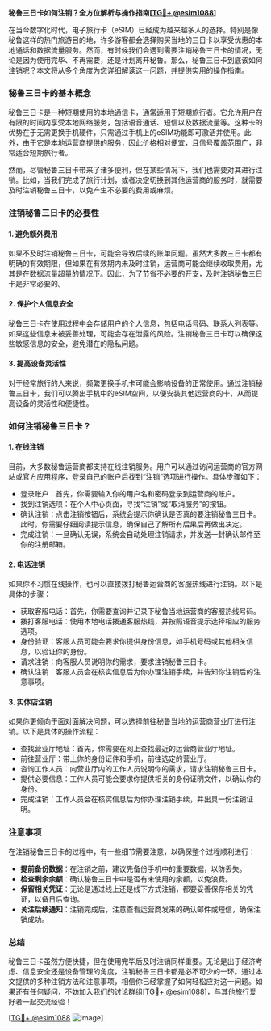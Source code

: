**秘鲁三日卡如何注销？全方位解析与操作指南[[TG💪+ @esim1088](https://t.me/s/esim1088)]**

在当今数字化时代，电子旅行卡（eSIM）已经成为越来越多人的选择。特别是像秘鲁这样的热门旅游目的地，许多游客都会选择购买当地的三日卡以享受优惠的本地通话和数据流量服务。然而，有时候我们会遇到需要注销秘鲁三日卡的情况，无论是因为使用完毕、不再需要，还是计划离开秘鲁。那么，秘鲁三日卡到底该如何注销呢？本文将从多个角度为您详细解读这一问题，并提供实用的操作指南。

### 秘鲁三日卡的基本概念

秘鲁三日卡是一种短期使用的本地通信卡，通常适用于短期旅行者。它允许用户在有限的时间内享受本地网络服务，包括语音通话、短信以及数据流量等。这种卡的优势在于无需更换手机硬件，只需通过手机上的eSIM功能即可激活并使用。此外，由于它是本地运营商提供的服务，因此价格相对便宜，且信号覆盖范围广，非常适合短期旅行者。

然而，尽管秘鲁三日卡带来了诸多便利，但在某些情况下，我们也需要对其进行注销。比如，当我们完成了旅行计划，或者决定切换到其他运营商的服务时，就需要及时注销秘鲁三日卡，以免产生不必要的费用或麻烦。

### 注销秘鲁三日卡的必要性

#### 1. 避免额外费用
如果不及时注销秘鲁三日卡，可能会导致后续的账单问题。虽然大多数三日卡都有明确的有效期限，但如果在有效期内未及时注销，运营商可能会继续收取费用，尤其是在数据流量超量的情况下。因此，为了节省不必要的开支，及时注销秘鲁三日卡是非常必要的。

#### 2. 保护个人信息安全
秘鲁三日卡在使用过程中会存储用户的个人信息，包括电话号码、联系人列表等。如果这些信息未被妥善处理，可能会存在泄露的风险。注销秘鲁三日卡可以确保这些敏感信息的安全，避免潜在的隐私问题。

#### 3. 提高设备灵活性
对于经常旅行的人来说，频繁更换手机卡可能会影响设备的正常使用。通过注销秘鲁三日卡，我们可以腾出手机中的eSIM空间，以便安装其他运营商的卡，从而提高设备的灵活性和便捷性。

### 如何注销秘鲁三日卡？

#### 1. 在线注销
目前，大多数秘鲁运营商都支持在线注销服务。用户可以通过访问运营商的官方网站或官方应用程序，登录自己的账户后找到“注销”选项进行操作。具体步骤如下：

- 登录账户：首先，你需要输入你的用户名和密码登录到运营商的账户。
- 找到注销选项：在个人中心页面，寻找“注销”或“取消服务”的按钮。
- 确认注销：点击注销按钮后，系统会提示你确认是否真的要注销秘鲁三日卡。此时，你需要仔细阅读提示信息，确保自己了解所有后果后再做出决定。
- 完成注销：一旦确认无误，系统会自动处理注销请求，并发送一封确认邮件至你的注册邮箱。

#### 2. 电话注销
如果你不习惯在线操作，也可以直接拨打秘鲁运营商的客服热线进行注销。以下是具体的步骤：

- 获取客服电话：首先，你需要查询并记录下秘鲁当地运营商的客服热线号码。
- 拨打客服电话：使用本地电话拨通客服热线，并按照语音提示选择相应的服务选项。
- 身份验证：客服人员可能会要求你提供身份信息，如手机号码或其他相关信息，以验证你的身份。
- 请求注销：向客服人员说明你的需求，要求注销秘鲁三日卡。
- 确认注销：客服人员会在核实信息后为你办理注销手续，并告知你注销后的注意事项。

#### 3. 实体店注销
如果你更倾向于面对面解决问题，可以选择前往秘鲁当地的运营商营业厅进行注销。以下是具体的操作流程：

- 查找营业厅地址：首先，你需要在网上查找最近的运营商营业厅地址。
- 前往营业厅：带上你的身份证件和手机，前往选定的营业厅。
- 咨询工作人员：向营业厅内的工作人员说明你的需求，请求注销秘鲁三日卡。
- 提供必要信息：工作人员可能会要求你提供相关的身份证明文件，以确认你的身份。
- 完成注销：工作人员会在核实信息后为你办理注销手续，并出具一份注销证明。

### 注意事项

在注销秘鲁三日卡的过程中，有一些细节需要注意，以确保整个过程顺利进行：

- **提前备份数据**：在注销之前，建议先备份手机中的重要数据，以防丢失。
- **检查剩余余额**：确认秘鲁三日卡中是否有未使用的余额，以免浪费。
- **保留相关凭证**：无论是通过线上还是线下方式注销，都要妥善保存相关的凭证，以备日后查询。
- **关注后续通知**：注销完成后，注意查看运营商发来的确认邮件或短信，确保注销成功。

### 总结

秘鲁三日卡虽然方便快捷，但在使用完毕后及时注销同样重要。无论是出于经济考虑、信息安全还是设备管理的角度，注销秘鲁三日卡都是必不可少的一环。通过本文提供的多种注销方法和注意事项，相信你已经掌握了如何轻松应对这一问题。如果还有任何疑问，不妨加入我们的讨论群组[[TG💪+ @esim1088](https://t.me/s/esim1088)]，与其他旅行爱好者一起交流经验！

[[TG💪+ @esim1088](https://t.me/s/esim1088) ![Image](https://i.postimg.cc/4NQfJmqS/Snipaste-2025-05-13-00-14-12.png)]